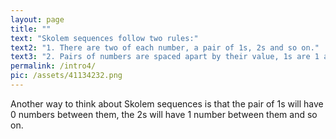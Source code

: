 ```yaml
---
layout: page
title: ""
text: "Skolem sequences follow two rules:"
text2: "1. There are two of each number, a pair of 1s, 2s and so on."
text3: "2. Pairs of numbers are spaced apart by their value, 1s are 1 apart, 2s are 2 apart, etc."
permalink: /intro4/
pic: /assets/41134232.png
---
```

Another way to think about Skolem sequences is that the pair of 1s will have 0 numbers between them, the 2s will have 1 number between them and so on.
